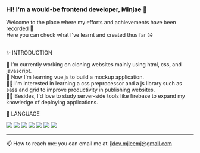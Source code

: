 ### Hi! I'm a would-be frontend developer, Minjae 👋

Welcome to the place where my efforts and achievements have been recorded 🔖 <br>
Here you can check what I've learnt and created thus far 😘 <br><br>


✨ INTRODUCTION 


🔭 I’m currently working on cloning websites mainly using html, css, and javascript. <br>
🌱 Now I'm learning vue.js to build a mockup application. <br>
👩‍💻 I'm interested in learning a css preprocessor and a js library such as sass and grid to improve productivity in publishing websites. <br>
🙆‍♀️ Besides, I'd love to study server-side tools like firebase to expand my knowledge of deploying applications.



💎 LANGUAGE

<img src="https://img.shields.io/badge/-HTML5-blue?style=flat-square&logo=html5&logoColor=white"> <img src="https://img.shields.io/badge/-CSS3-orange?style=flat-square&logo=css3&logoColor=white"> <img src="https://img.shields.io/badge/-JavaScript-yellow?style=flat-square&logo=JavaScript&logoColor=white"> <img src="https://img.shields.io/badge/-jQuery-blue?style=flat-square&logo=jQuery&logoColor=white">
<img src="https://img.shields.io/badge/-Vue-brightgreen?style=flat-square&logo=Vue.js&logoColor=white"> <img src="https://img.shields.io/badge/-Github-black?style=flat-square&logo=GitHub&logoColor=white">
<img src="https://img.shields.io/badge/-FlexBox-blueviolet?style=flat-square">

<hr>

📫 How to reach me: you can email me at 💌dev.mjleemj@gmail.com



<!--
**fedevmj/fedevmj** is a ✨ _special_ ✨ repository because its `README.md` (this file) appears on your GitHub profile.

Here are some ideas to get you started:

- 🔭 I’m currently working on ...
- 🌱 I’m currently learning ...
- 👯 I’m looking to collaborate on ...
- 🤔 I’m looking for help with ...
- 💬 Ask me about ...
- 📫 How to reach me: ...
- 😄 Pronouns: ...
- ⚡ Fun fact: ...
-->
